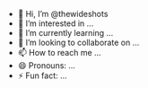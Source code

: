 - 👋 Hi, I’m @thewideshots
- 👀 I’m interested in ...
- 🌱 I’m currently learning ...
- 💞️ I’m looking to collaborate on ...
- 📫 How to reach me ...
- 😄 Pronouns: ...
- ⚡ Fun fact: ...

<!---
thewideshots/thewideshots is a ✨ special ✨ repository because its `README.md` (this file) appears on your GitHub profile.
You can click the Preview link to take a look at your changes.
--->
